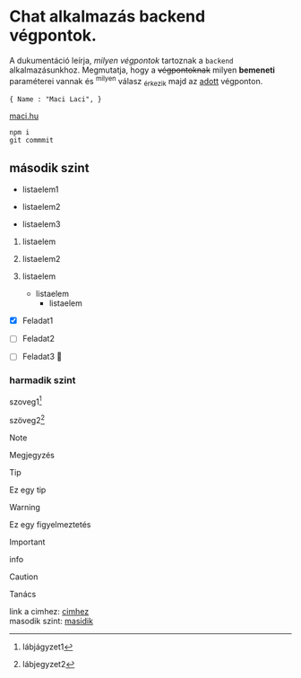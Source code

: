 # Chat alkalmazás backend végpontok.
A dukumentáció leírja, *milyen végpontok* tartoznak a `backend` alkalmazásunkhoz. Megmutatja, hogy a ~~végpontoknak~~ milyen __bemeneti__ paraméterei vannak és <sup>milyen</sup> válasz <sub>érkezik</sub> majd az <ins>adott</ins> végponton.

` {
    Name : "Maci Laci",
} `

[ maci.hu ]( http://maci.hu )

```
npm i
git commmit
```

## második szint
<!-- Lista definiciók -->
- listaelem1
* listaelem2
+ listaelem3

1. listaelem
2. listaelem2

1. listaelem
   - listaelem
     - listaelem

<!-- Feladat lista definicíó -->
- [x] Feladat1
- [ ] Feladat2
- [ ] Feladat3 :tada:


### harmadik szint
<!-- lábjegyzet -->
szoveg1[^1]

szöveg2[^2]

[^1]: lábjágyzet1
[^2]: lábjegyzet2

<!-- Figyelmeztetések -->
> [!NOTE]
> Megjegyzés

>[!TIP]
> Ez egy tip

>[!WARNING]
> Ez egy figyelmeztetés

>[!IMPORTANT]
> info

>[!CAUTION]
> Tanács

<!-- Horgonyok -->
link a cimhez: [cimhez](#chat-alkalmazás-backend-végpontok)<br/>
masodik szint: [masidik](#harmadik-szint)

